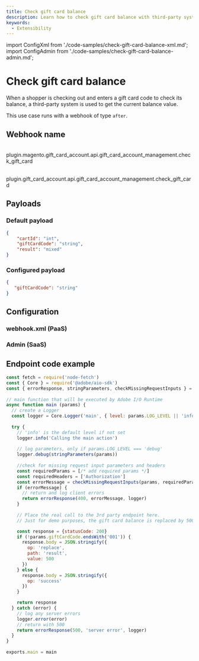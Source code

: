 ```yaml
---
title: Check gift card balance
description: Learn how to check gift card balance with third-party system using webhooks in Adobe Commerce.
keywords:
  - Extensibility
---
```


import ConfigXml from './code-samples/check-gift-card-balance-xml.md';
import ConfigAdmin from './code-samples/check-gift-card-balance-admin.md';

# Check gift card balance

When a shopper is checking out and enters a gift card code to check its balance, a third-party system is used to get the current balance value.

This use case runs with a webhook of type `after`.

## Webhook name

&#8203;<Edition name="paas" /> plugin.magento.gift_card_account.api.gift_card_account_management.check_gift_card

&#8203;<Edition name="saas" /> plugin.gift_card_account.api.gift_card_account_management.check_gift_card

## Payloads

<CodeBlock slots="heading, code" repeat="2" languages="JSON, JSON" />

### Default payload

```json
{
    "cartId": "int",
    "giftCardCode": "string",
    "result": "mixed"
}
```

### Configured payload

```json
{
   "giftCardCode": "string"
}
```

## Configuration

<TabsBlock orientation="horizontal" slots="heading, content" theme="light" repeat="2" />

### webhook.xml (PaaS)

<ConfigXml/>

### Admin (SaaS)

<ConfigAdmin/>

## Endpoint code example

```js
const fetch = require('node-fetch')
const { Core } = require('@adobe/aio-sdk')
const { errorResponse, stringParameters, checkMissingRequestInputs } = require('../utils')
 
// main function that will be executed by Adobe I/O Runtime
async function main (params) {
  // create a Logger
  const logger = Core.Logger('main', { level: params.LOG_LEVEL || 'info' })
 
  try {
    // 'info' is the default level if not set
    logger.info('Calling the main action')
 
    // log parameters, only if params.LOG_LEVEL === 'debug'
    logger.debug(stringParameters(params))
 
    //check for missing request input parameters and headers
    const requiredParams = [/* add required params */]
    const requiredHeaders = ['Authorization']
    const errorMessage = checkMissingRequestInputs(params, requiredParams, requiredHeaders)
    if (errorMessage) {
      // return and log client errors
      return errorResponse(400, errorMessage, logger)
    }
 
    // Place the real call to the 3rd party endpoint here.
    // Just for demo purposes, the gift card balance is replaced by 500 if the gift card code does not end with '001'

    const response = {statusCode: 200}
    if (!params.giftCardCode.endsWith('001')) {
      response.body = JSON.stringify({
        op: 'replace',
        path: 'result',
        value: 500
      })
    } else {
      response.body = JSON.stringify({
        op: 'success'
      })
    }

    return response
  } catch (error) {
    // log any server errors
    logger.error(error)
    // return with 500
    return errorResponse(500, 'server error', logger)
  }
}
 
exports.main = main
```
